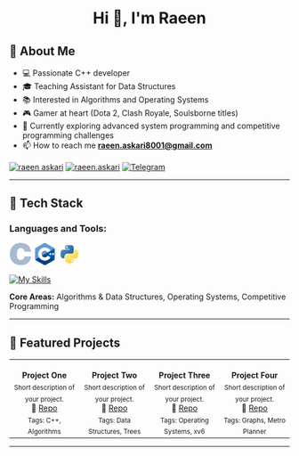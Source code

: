 <h1 align="center">Hi 👋, I'm Raeen</h1>

## 🚀 About Me  
- 💻 Passionate C++ developer  
- 🎓 Teaching Assistant for Data Structures  
- 📚 Interested in Algorithms and Operating Systems  
- 🎮 Gamer at heart (Dota 2, Clash Royale, Soulsborne titles)  
- 🌱 Currently exploring advanced system programming and competitive programming challenges
- 📫 How to reach me **raeen.askari8001@gmail.com**
<p align="left">
<a href="https://www.linkedin.com/in/raeen-askari-4b71262a0/" target="_blank"><img align="center" src="https://raw.githubusercontent.com/rahuldkjain/github-profile-readme-generator/master/src/images/icons/Social/linked-in-alt.svg" alt="raeen askari" height="30" width="40" /></a>
<a href="https://instagram.com/raeen.askari" target="blank"><img align="center" src="https://raw.githubusercontent.com/rahuldkjain/github-profile-readme-generator/master/src/images/icons/Social/instagram.svg" alt="raeen.askari" height="30" width="40" /></a>
<a href="https://t.me/MrSigrun" target="_blank"><img align="center" src="https://cdn.simpleicons.org/telegram/26A5E4" alt="Telegram" height="30" width="40" /></a>
</p>

---

## 🔧 Tech Stack  
<h3 align="left">Languages and Tools:</h3>
<p align="left"> 
<a href="https://www.cprogramming.com/" target="_blank" rel="noreferrer"> <img src="https://raw.githubusercontent.com/devicons/devicon/master/icons/c/c-original.svg" alt="c" width="40" height="40"/></a> 
<a href="https://www.w3schools.com/cpp/" target="_blank" rel="noreferrer"> <img src="https://raw.githubusercontent.com/devicons/devicon/master/icons/cplusplus/cplusplus-original.svg" alt="cplusplus" width="40" height="40"/></a> 
<a href="https://www.cprogramming.com/" target="_blank" rel="noreferrer"> <img src="https://raw.githubusercontent.com/devicons/devicon/master/icons/python/python-original.svg" alt="c" width="40" height="40"/></a> 
</p>

[![My Skills](https://skillicons.dev/icons?i=docker,git,github,vscode)](https://skillicons.dev)

**Core Areas:** Algorithms & Data Structures, Operating Systems, Competitive Programming  

---

## 📌 Featured Projects  
<table>
  <tr>
    <td align="center" width="25%">
      <a href="https://github.com/yourusername/project1">
      </a>
      <br/>
      <b>Project One</b><br/>
      <sub>Short description of your project.</sub><br/>
      🔗 <a href="https://github.com/yourusername/project1">Repo</a>
      <br/>
      <sub>Tags: C++, Algorithms</sub>
    </td>
    <td align="center" width="25%">
      <a href="https://github.com/yourusername/project2">
      </a>
      <br/>
      <b>Project Two</b><br/>
      <sub>Short description of your project.</sub><br/>
      🔗 <a href="https://github.com/yourusername/project2">Repo</a>
      <br/>
      <sub>Tags: Data Structures, Trees</sub>
    </td>
    <td align="center" width="25%">
      <a href="https://github.com/yourusername/project3">
      </a>
      <br/>
      <b>Project Three</b><br/>
      <sub>Short description of your project.</sub><br/>
      🔗 <a href="https://github.com/yourusername/project3">Repo</a>
      <br/>
      <sub>Tags: Operating Systems, xv6</sub>
    </td>
    <td align="center" width="25%">
      <a href="https://github.com/yourusername/project4">
      </a>
      <br/>
      <b>Project Four</b><br/>
      <sub>Short description of your project.</sub><br/>
      🔗 <a href="https://github.com/yourusername/project4">Repo</a>
      <br/>
      <sub>Tags: Graphs, Metro Planner</sub>
    </td>
  </tr>
</table>

---

